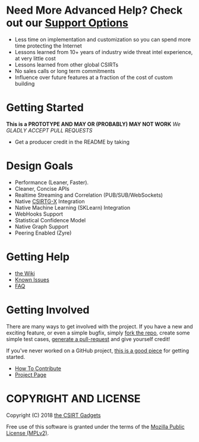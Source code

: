 # Need More Advanced Help? Check out our [Support Options](https://csirtg.io/support)
 * Less time on implementation and customization so you can spend more time protecting the Internet
 * Lessons learned from 10+ years of industry wide threat intel experience, at very little cost
 * Lessons learned from other global CSIRTs
 * No sales calls or long term commitments
 * Influence over future features at a fraction of the cost of custom building

# Getting Started

**This is a PROTOTYPE AND MAY OR (PROBABLY) MAY NOT WORK**
*We GLADLY ACCEPT PULL REQUESTS*

* Get a producer credit in the README by taking

# Design Goals

* Performance (Leaner, Faster).
* Cleaner, Concise APIs
* Realtime Streaming and Correlation (PUB/SUB/WebSockets)
* Native [CSIRTG-X](https://csirtg.io) Integration
* Native Machine Learning (SKLearn) Integration
* WebHooks Support
* Statistical Confidence Model
* Native Graph Support
* Peering Enabled (Zyre)

# Getting Help
 * [the Wiki](https://github.com/csirtgadgets/verbose-robot/wiki)
 * [Known Issues](https://github.com/csirtgadgets/verbose-robot/issues?labels=bug&state=open)
 * [FAQ](https://github.com/csirtgadgets/verbose-robot/wiki/FAQ)

# Getting Involved
There are many ways to get involved with the project. If you have a new and exciting feature, or even a simple bugfix, simply [fork the repo](https://help.github.com/articles/fork-a-repo), create some simple test cases, [generate a pull-request](https://help.github.com/articles/using-pull-requests) and give yourself credit!

If you've never worked on a GitHub project, [this is a good piece](https://guides.github.com/activities/contributing-to-open-source) for getting started.

* [How To Contribute](contributing.md)  
* [Project Page](http://csirtgadgets.com/collective-intelligence-framework/)

# COPYRIGHT AND LICENSE

Copyright (C) 2018 [the CSIRT Gadgets](http://csirtgadgets.com)

Free use of this software is granted under the terms of the [Mozilla Public License (MPLv2)](https://www.mozilla.org/en-US/MPL/2.0/).
